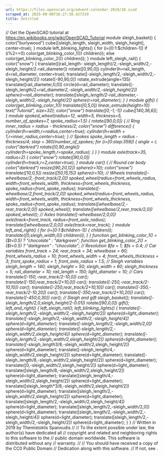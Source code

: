 ```yaml
---
url: https://files.openscad.org/advent-calendar-2019/20.scad
scraped_at: 2025-09-08T16:27:38.427319
title: Untitled
---
```


// Get the OpenSCAD tutorial at
https://en.wikibooks.org/wiki/OpenSCAD_Tutorial module sleigh_basket() {
color("burlywood") cube([sleigh_length, sleigh_width, sleigh_height],
center=true); } module left_blinking_lights() { for (i=[0:1:$children-1]) if
(i%2==0) color(get_blinking_color_1()) children(i); else
color(get_blinking_color_2()) children(i); } module left_sleigh_rail() {
color("snow") { translate([(rail_length-
sleigh_length)/2,-sleigh_width/2,-sleigh_height/2-rail_diameter])
rotate([0,90,0]) cylinder(h=rail_length, d=rail_diameter, center=true);
translate([-sleigh_length/2,-sleigh_width/2,-sleigh_height/2])
rotate([-90,90,0]) rotate_extrude(angle=135) translate([rail_diameter,0,0])
circle(d=rail_diameter);
translate([-sleigh_length/2+rail_diameter*2,-sleigh_width/2,-sleigh_height/2])
sphere(r=rail_diameter);
translate([sleigh_length/2-rail_diameter,-sleigh_width/2,-sleigh_height/2])
sphere(r=rail_diameter); } } module gift() { color(get_blinking_color_1())
translate([0,5,0]) linear_extrude(height=10) text("Tutorial", size=32);
color("snow") translate([0,-1,-1]) cube([140,36,6]); } module
spoked_wheel(radius=12, width=5, thickness=5, number_of_spokes=7,
spoke_radius=1.5) { rotate([90,0,0]) { // Ring inner_radius = radius -
thickness/2; color("snow") difference() {
cylinder(h=width,r=radius,center=true); cylinder(h=width +
1,r=inner_radius,center=true); } // Spokes spoke_length = radius -
thickness/4; step = 360/number_of_spokes; for (i=[0:step:359]) { angle = i;
color("darkred") rotate([0,90,angle]) cylinder(h=spoke_length,r=spoke_radius);
} } } module axle(track=35, radius=2) { color("snow") rotate([90,0,0])
cylinder(h=track,r=2,center=true); } module car() { // Round car body
color("darkred") resize([90,20,12]) sphere(r=10); color("snow")
translate([10,0,5]) resize([50,15,15]) sphere(r=10); // Wheels
translate([-wheelbase/2,-front_track/2,0])
spoked_wheel(radius=front_wheels_radius, width=front_wheels_width,
thickness=front_wheels_thickness, spoke_radius=front_spoke_radius);
translate([-wheelbase/2,front_track/2,0])
spoked_wheel(radius=front_wheels_radius, width=front_wheels_width,
thickness=front_wheels_thickness, spoke_radius=front_spoke_radius);
translate([wheelbase/2,-rear_track/2,0]) spoked_wheel();
translate([wheelbase/2,rear_track/2,0]) spoked_wheel(); // Axles
translate([-wheelbase/2,0,0]) axle(track=front_track,
radius=front_axle_radius); translate([wheelbase/2,0,0])
axle(track=rear_track); } module left_and_right() { for (i=[0:1:$children-1])
{ children(i); translate([0,sleigh_width,0]) children(i); } } function
get_blinking_color_1() = ($t<0.5) ? "chocolate" : "darkgreen"; function
get_blinking_color_2() = ($t<0.5) ? "darkgreen" : "chocolate"; // Resolution
$fa = 1; $fs = 0.4; // Car variables front_track = 24; rear_track = 34;
wheelbase = 60; front_wheels_radius = 10; front_wheels_width = 4;
front_wheels_thickness = 3; front_spoke_radius = 1; front_axle_radius = 1.5;
// Sleigh variables sleigh_length = 140; sleigh_height = 50; sleigh_width =
60; sleigh_thickness = 5; rail_diameter = 10; rail_length = 150;
light_diameter = 10; // Cars translate([-150,-rear_track/2-10,0]) car();
translate([-150,rear_track/2+10,0]) car();
translate([-250,-rear_track/2-10,10]) car();
translate([-250,rear_track/2+10,10]) car();
translate([-350,-rear_track/2-10,20]) car();
translate([-350,rear_track/2+10,20]) car(); translate([-450,0,30]) car(); //
Sleigh and gift sleigh_basket();
translate([-sleigh_length/2,0,sleigh_height/2-0.01]) rotate([90,0,0]) gift();
left_and_right() { left_sleigh_rail(); left_blinking_lights() {
translate([-sleigh_length/2,-sleigh_width/2,-sleigh_height/2])
sphere(d=light_diameter);
translate([-sleigh_length/2,-sleigh_width/2,-sleigh_height/4])
sphere(d=light_diameter); translate([-sleigh_length/2,-sleigh_width/2,0])
sphere(d=light_diameter);
translate([-sleigh_length/2,-sleigh_width/2,sleigh_height/4])
sphere(d=light_diameter);
translate([-sleigh_length/2,-sleigh_width/2,sleigh_height/2])
sphere(d=light_diameter);
translate([-sleigh_length*3/8,-sleigh_width/2,sleigh_height/2])
sphere(d=light_diameter);
translate([-sleigh_length/4,-sleigh_width/2,sleigh_height/2])
sphere(d=light_diameter);
translate([-sleigh_length/8,-sleigh_width/2,sleigh_height/2])
sphere(d=light_diameter); translate([0,-sleigh_width/2,sleigh_height/2])
sphere(d=light_diameter);
translate([sleigh_length/8,-sleigh_width/2,sleigh_height/2])
sphere(d=light_diameter);
translate([sleigh_length/4,-sleigh_width/2,sleigh_height/2])
sphere(d=light_diameter);
translate([sleigh_length*3/8,-sleigh_width/2,sleigh_height/2])
sphere(d=light_diameter);
translate([sleigh_length/2,-sleigh_width/2,sleigh_height/2])
sphere(d=light_diameter);
translate([sleigh_length/2,-sleigh_width/2,sleigh_height/4])
sphere(d=light_diameter); translate([sleigh_length/2,-sleigh_width/2,0])
sphere(d=light_diameter);
translate([sleigh_length/2,-sleigh_width/2,-sleigh_height/4])
sphere(d=light_diameter);
translate([sleigh_length/2,-sleigh_width/2,-sleigh_height/2])
sphere(d=light_diameter); } } // Written in 2019 by Themistoklis Spanoudis //
// To the extent possible under law, the author(s) have dedicated all //
copyright and related and neighboring rights to this software to the // public
domain worldwide. This software is distributed without any // warranty. // //
You should have received a copy of the CC0 Public Domain // Dedication along
with this software. // If not, see .

